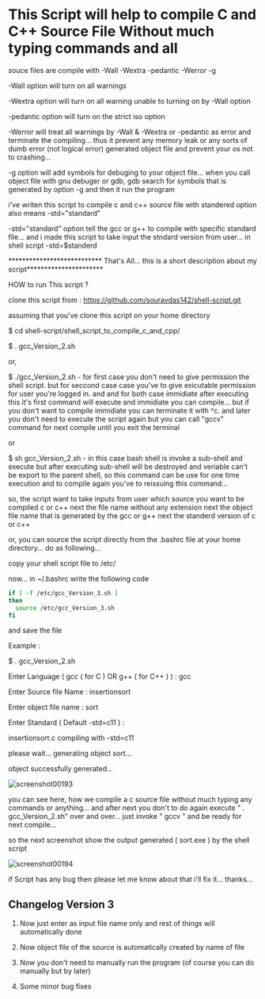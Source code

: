 
# This Script will help to compile C and C++ Source File Without much typing commands and all

souce files are compile with -Wall -Wextra -pedantic -Werror -g 

-Wall option will turn on all warnings 

-Wextra option will turn on all warning unable to turning on by -Wall option

-pedantic option will turn on the strict iso  option

-Werror will treat all warnings by -Wall & -Wextra or -pedantic as error and terminate the compiling... 
thus it prevent any memory leak or any sorts of dumb error (not logical error) generated object file
and prevent your os not to crashing... 

-g option will add symbols for debuging to your object file... when you call object file with
 gnu debuger or gdb, gdb search for symbols that is generated by option -g and then it run the program

 i've writen this script to compile c and c++ source file with standered option also means -std="standard"
 
 -std="standard" option tell the gcc or g++ to compile with specific standard file... and i made this script
 to take input the stndard version from user... in shell script -std=$standerd 


*************************** That's All... this is a short description about my script**********************


HOW to run This script ?


clone this script from : https://github.com/souravdas142/shell-script.git

assuming that you've clone this script on your home directory

$ cd shell-script/shell_script_to_compile_c_and_cpp/

$ . gcc_Version_2.sh


or,


$ ./gcc_Version_2.sh  - for first case you don't need to give permission the shell script. but for seccond case case you've to give exicutable permission for user you're logged in. and and for both case immidiate after executing this it's first command will execute and immidiate you can compile... but if you don't want to compile immidiate you can terminate it with ^c. and later you don't need to execute the script again but you can call "gccv" command for next compile until you exit the terminal


or


$ sh gcc_Version_2.sh  - in this case bash shell is invoke a sub-shell and execute but after executing sub-shell will be destroyed and veriable can't be export to the parent shell, so this command can be use for one time execution and to compile again you've to reissuing this command...


so, the script want to take inputs from user which source you want to be compiled c or c++ next the file name without any extension next the object file name that is generated by the gcc or g++ next the standerd version of c or c++


or, you can source the script directly from the .bashrc file at your home directory... do as following...

copy your shell script file to /etc/

now... in ~/.bashrc write the following code

```bash
if [ -f /etc/gcc_Version_3.sh ]
then
  source /etc/gcc_Version_3.sh
fi
```

and save the file


Example : 

$ . gcc_Version_2.sh

Enter Language ( gcc ( for C ) OR g++ ( for C++ ) ) : gcc

Enter Source file Name : insertionsort

Enter object file name : sort

Enter Standard ( Default -std=c11 ) :

insertionsort.c compiling with -std=c11

please wait... generating object sort...

object successfully generated...


![screenshot00193](https://cloud.githubusercontent.com/assets/24272753/26275985/10f4f706-3d8b-11e7-938b-12626d59ead3.png)

you can see here, how we compile a c source file without much typing any commands or anything... and after next you don't to do again
execute " . gcc_Version_2.sh" over and over... just invoke " gccv " and be ready for next compile...

so the next screenshot show the output generated ( sort.exe ) by the shell script

![screenshot00194](https://cloud.githubusercontent.com/assets/24272753/26276001/6762ef58-3d8b-11e7-97ec-9a4f9f98715c.png)


if Script has any bug then please let me know about that i'll fix it... thanks...

## Changelog Version 3

1. Now just enter as input file name only and rest of things will automatically done

2. Now object file of the source is automatically created by name of file

3. Now you don't need to manually run the program (of course you can do manually but by later)

4. Some minor bug fixes

